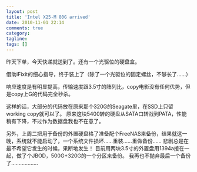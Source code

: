 ```yaml
---
layout: post
title: 'Intel X25-M 80G arrived'
date: 2010-11-01 22:14
comments: true
category: 
tagline: 
tags: []
---
```

    

昨天下单，今天快递就送到了。还有一个光驱位的硬盘盒。

借助iFixit的细心指导，终于装上了（除了一个光驱位的固定螺丝，不够长了……）

响应速度是有明显提高，传输速度跟3.5寸的阵列比，copy电影没有任何优势，但是copy上G的代码完全秒杀。

这样的话，大部分的代码放在原来那个320G的Seagate里，在SSD上只留working copy就可以了。
原来这块5400转的硬盘从SATA口转战到PATA，性能稍有下降，不过作为数据盘我也不在意了。

另外，上周二把用于备份的外置硬盘格了准备配个FreeNAS来备份，结果就这一晚，系统就不能启动了，一个系统文件损坏……重装……重做备份……
悲剧总是在最不希望它发生的时候，果断地发生！
目前用两块3.5寸的外置盘用1394a接在一起，做了个JBOD，500G+320G的一个分区来备份。
我再也不抛弃最后一个备份了………………
